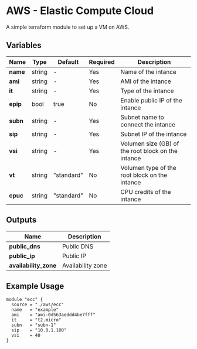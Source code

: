 AWS - Elastic Compute Cloud
=========

A simple terraform module to set up a VM on AWS.

Variables
--------------

| Name     | Type   | Default    | Required |Description                                         | 
| ---------| -------| -----------|----------|----------------------------------------------------|
| **name** | string | -          | Yes      | Name of the intance                                |
| **ami**  | string | -          | Yes      | AMI of the intance                                 |
| **it**   | string | -          | Yes      | Type of the intance                                |
| **epip** | bool   | true       | No       | Enable public IP of the intance                    |
| **subn** | string | -          | Yes      | Subnet name to connect the intance                 |
| **sip**  | string | -          | Yes      | Subnet IP of the intance                           |
| **vsi**  | string | -          | Yes      | Volumen size (GB) of the root block on the intance |
| **vt**   | string | "standard" | No       | Volumen type of the root block on the intance      |
| **cpuc** | string | "standard" | No       | CPU credits of the intance                         |

Outputs
--------------

| Name                  | Description       |
| ----------------------| ------------------|
| **public_dns**        | Public DNS        |
| **public_ip**         | Public IP         |
| **availability_zone** | Availability zone |


Example Usage
----------------

```hcl
module "ecc" {
  source = "./aws/ecc"
  name   = "example"
  ami    = "ami-0d563aeddd4be7fff"
  it     = "t2.micro"
  subn   = "subn-1"
  sip    = "10.0.1.100"
  vsi    = 40
}
```
